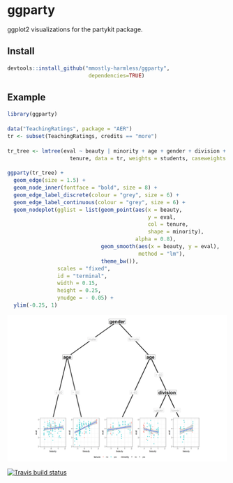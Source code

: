 ggparty
================

ggplot2 visualizations for the partykit package.

Install
-------

``` r
devtools::install_github("mmostly-harmless/ggparty", 
                          dependencies=TRUE)
```

Example
-------

``` r
library(ggparty)

data("TeachingRatings", package = "AER")
tr <- subset(TeachingRatings, credits == "more")

tr_tree <- lmtree(eval ~ beauty | minority + age + gender + division + native +
                    tenure, data = tr, weights = students, caseweights = FALSE)

ggparty(tr_tree) +
  geom_edge(size = 1.5) +
  geom_node_inner(fontface = "bold", size = 8) +
  geom_edge_label_discrete(colour = "grey", size = 6) +
  geom_edge_label_continuous(colour = "grey", size = 6) +
  geom_nodeplot(gglist = list(geom_point(aes(x = beauty,
                                             y = eval,
                                             col = tenure,
                                             shape = minority),
                                         alpha = 0.8),
                              geom_smooth(aes(x = beauty, y = eval),
                                          method = "lm"),
                              theme_bw()),
                scales = "fixed",
                id = "terminal",
                width = 0.15,
                height = 0.25,
                ynudge = - 0.05) + 
  ylim(-0.25, 1)
```

![](README_files/figure-markdown_github/unnamed-chunk-2-1.png)

[![Travis build status](https://travis-ci.org/mmostly-harmless/ggparty.svg?branch=master)](https://travis-ci.org/mmostly-harmless/ggparty)
